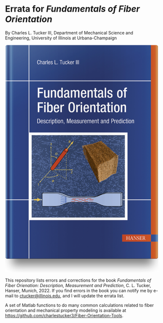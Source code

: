 # Errata for _Fundamentals of Fiber Orientation_

By Charles L. Tucker III, Department of Mechanical Science and Engineering, University of Illinois at Urbana-Champaign

![book cover image](FiberOrientationCover.jpg)

This repository lists errors and corrections for the book _Fundamentals of Fiber Orienation: Description, Measurement and Prediction_, C. L. Tucker, Hanser, Munich, 2022.
If you find errors in the book you can notify me by e-mail to ctucker@illinois.edu, and I will update the errata list.  

A set of Matlab functions to do many common calculations related to fiber orientation and mechanical property modeling is available at 
https://github.com/charlestucker3/Fiber-Orientation-Tools.  

